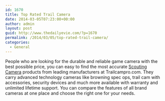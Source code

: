 ```yaml
---
id: 1670
title: Top Rated Trail Camera
date: 2014-03-05T07:23:00+00:00
author: admin
layout: post
guid: http://www.thedailyevie.com/?p=1670
permalink: /2014/03/05/top-rated-trail-camera/
categories:
  - General
---
```

People who are looking for the durable and reliable game camera with the best possible price, you can easy to find the most accurate [Scouting Camera](http://www.trailcampro.com/) products from leading manufacturers at Trailcampro.com. They carry advanced technology cameras like browning spec ops, trail cam with accessories, security devices and much more available with warranty and unlimited lifetime support. You can compare the features of all brand cameras at one place and choose the right one for your needs.